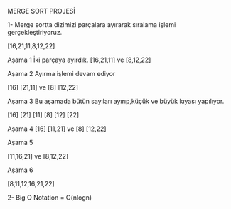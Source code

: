 MERGE SORT PROJESİ

1-
Merge sortta dizimizi parçalara ayırarak sıralama işlemi gerçekleştiriyoruz.

[16,21,11,8,12,22]

Aşama 1
İki parçaya ayırdık.
[16,21,11] ve [8,12,22]

Aşama 2 
Ayırma işlemi devam ediyor

[16] [21,11]  ve [8] [12,22]

Aşama 3
Bu aşamada bütün sayıları ayırıp,küçük ve büyük kıyası yapılıyor.

[16] [21] [11] [8] [12] [22]

Aşama 4
[16] [11,21] ve [8] [12,22]

Aşama 5

[11,16,21] ve [8,12,22]

Aşama 6

[8,11,12,16,21,22]


2-
Big O Notation = O(nlogn)